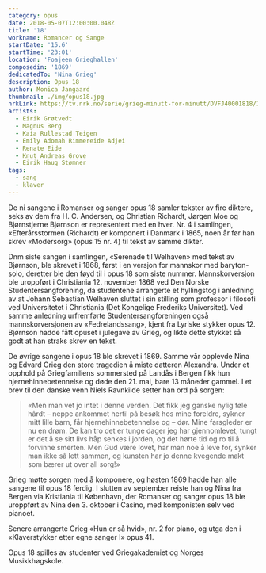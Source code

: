```yaml
---
category: opus
date: 2018-05-07T12:00:00.048Z
title: '18'
workname: Romancer og Sange
startDate: '15.6'
startTime: '23:01'
location: 'Foajeen Grieghallen'
composedin: '1869'
dedicatedTo: 'Nina Grieg'
description: Opus 18
author: Monica Jangaard
thumbnail: ./img/opus18.jpg
nrkLink: https://tv.nrk.no/serie/grieg-minutt-for-minutt/DVFJ40001818/15-06-2018
artists:
  - Eirik Grøtvedt
  - Magnus Berg
  - Kaia Rullestad Teigen
  - Emily Adomah Rimmereide Adjei
  - Renate Eide
  - Knut Andreas Grove
  - Eirik Haug Stømner
tags:
  - sang
  - klaver
---
```


De ni sangene i Romanser og sanger opus 18 samler tekster av fire diktere, seks av dem fra H. C. Andersen, og Christian Richardt, Jørgen Moe og Bjørnstjerne Bjørnson er representert med en hver. Nr. 4 i samlingen, «Efterårsstormen (Richardt) er komponert i Danmark i 1865, noen år før han skrev «Modersorg» (opus 15 nr. 4) til tekst av samme dikter.  

Dnm siste sangen i samlingen, «Serenade til Welhaven» med tekst av Bjørnson, ble skrevet i 1868, først i en versjon for mannskor med baryton-solo, deretter ble den føyd til i opus 18 som siste nummer. Mannskorversjon ble uroppført i Christiania 12. november 1868 ved Den Norske Studentersangforening, da studentene arrangerte et hyllingstog i anledning av at Johann Sebastian Welhaven sluttet i sin stilling som professor i filosofi ved Universitetet i Christiania (Det Kongelige Frederiks Universitet). Ved samme anledning urfremførte Studentersangforeningen også mannskorversjonen av «Fedrelandssang», kjent fra Lyriske stykker opus 12. Bjørnson hadde fått opuset i julegave av Grieg, og likte dette stykket så godt at han straks skrev en tekst.

De øvrige sangene i opus 18 ble skrevet i 1869. Samme vår opplevde Nina og Edvard Grieg den store tragedien å miste datteren Alexandra. Under et opphold på Griegfamiliens sommersted på Landås i Bergen fikk hun hjernehinnebetennelse og døde den 21. mai, bare 13 måneder gammel. I et brev til den danske venn Niels Ravnkilde setter han ord på sorgen:  

> «Men man vet jo intet i denne verden. Det fikk jeg ganske nylig føle hårdt – neppe ankommet hertil på besøk hos mine foreldre, sykner mitt lille barn, får hjernehinnebetennelse og – dør. Mine farsgleder er nu en drøm. De kan tro det er tunge dager jeg har gjennomlevet, tungt er det å se sitt livs håp senkes i jorden, og det hørte tid og ro til å forvinne smerten. Men Gud være lovet, har man noe å leve for, synker man ikke så lett sammen, og kunsten har jo denne kvegende makt som bærer ut over all sorg!»

Grieg møtte sorgen med å komponere, og høsten 1869 hadde han alle sangene til opus 18 ferdig. I slutten av september reiste han og Nina fra Bergen via Kristiania til København, der Romanser og sanger opus 18 ble uroppført av Nina den 3. oktober i Casino, med komponisten selv ved pianoet.

Senere arrangerte Grieg «Hun er så hvid», nr. 2 for piano, og utga den i «Klaverstykker etter egne sanger I» opus 41.

Opus 18 spilles av studenter ved Griegakademiet og Norges Musikkhøgskole.
